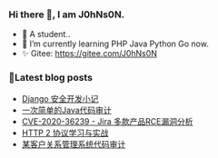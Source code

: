 ### Hi there 👋, I am J0hNs0N.
<!-- <img align="right" src="https://github-readme-stats.vercel.app/api?username=S2eTo&show_icons=true&theme=radical" width=50%/>
<img align="right" src="https://github-readme-stats.vercel.app/api/top-langs/?username=S2eTo&show_icons=true&layout=compact&theme=radical" width=50%/>-->

- 🔭 A student..
- 🌱 I’m currently learning PHP Java Python Go now.
- ✨ Gitee: https://gitee.com/J0hNs0N

### 📖Latest blog posts

<!-- BLOG-POST-LIST:START -->
- [Django 安全开发小记](https://forum.butian.net/share/1302)
- [一次简单的Java代码审计](https://forum.butian.net/share/987)
- [CVE-2020-36239 - Jira 多款产品RCE漏洞分析](https://forum.butian.net/share/653)
- [HTTP 2 协议学习与实战](https://forum.butian.net/share/350)
- [某客户关系管理系统代码审计](https://forum.butian.net/share/341)
<!-- BLOG-POST-LIST:END -->


<!--
**S2eTo/S2eTo** is a ✨ _special_ ✨ repository because its `README.md` (this file) appears on your GitHub profile.

Here are some ideas to get you started:

- 🔭 A student..
- 🌱 I’m currently learning PHP Java Python Go now.
- 👯 I’m looking to collaborate on ...
- 🤔 I’m looking for help with ...
- 💬 Ask me about ...
- 📫 How to reach me: ...
- 😄 Pronouns: ...
- ⚡ Fun fact: ...
-->
